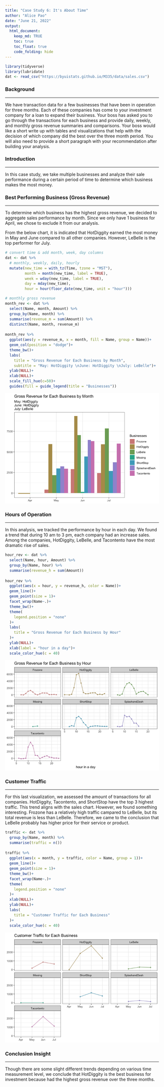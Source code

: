 ```yaml
---
title: "Case Study 6: It's About Time"
author: "Alice Pao"
date: "June 21, 2022"
output: 
  html_document:
    keep_md: TRUE
    toc: true
    toc_float: true
    code_folding: hide
---
```





```r
library(tidyverse)
library(lubridate)
dat <- read_csv("https://byuistats.github.io/M335/data/sales.csv")
```

### Background
***
We have transaction data for a few businesses that have been in operation for three months. Each of these companies has come to your investment company for a loan to expand their business. Your boss has asked you to go through the transactions for each business and provide daily, weekly, and monthly gross revenue summaries and comparisons. Your boss would like a short write up with tables and visualizations that help with the decision of which company did the best over the three month period. You will also need to provide a short paragraph with your recommendation after building your analysis.


### Introduction 
***
In this case study, we take multiple businesses and analyze their sale performance during a certain period of time to determine which business makes the most money. 


### Best Performing Business (Gross Revenue)
***
To determine which business has the highest gross revenue, we decided to aggregate sales performance by month. Since we only have 1 business for April, we chose to exclude it from our analysis. 

From the below chart, it is indicated that HotDiggity earned the most money in May and June compared to all other companies. However, LeBelle is the top performer for July. 


```r
# convert time & add month, week, day columns 
dat <- dat %>% 
  # monthly, weekly, daily, hourly 
  mutate(new_time = with_tz(Time, tzone = "MST"),
         month = month(new_time, label = TRUE),
         week = wday(new_time, label = TRUE), 
         day = mday(new_time),
         hour = hour(floor_date(new_time, unit = "hour")))
```


```r
# monthly gross revenue
month_rev <- dat %>% 
  select(Name, month, Amount) %>% 
  group_by(Name, month) %>% 
  summarise(revenue_m = sum(Amount)) %>% 
  distinct(Name, month, revenue_m) 

month_rev %>% 
  ggplot(aes(y = revenue_m, x = month, fill = Name, group = Name))+
  geom_col(position = "dodge")+
  theme_bw()+
  labs(
    title = "Gross Revenue for Each Business by Month", 
    subtitle = "May: HotDiggity \nJune: HotDiggity \nJuly: LeBelle")+
  ylab(NULL)+
  xlab(NULL)+
  scale_fill_hue(c=50)+
  guides(fill = guide_legend(title = "Businesses"))
```

![](Case-Study-6_files/figure-html/unnamed-chunk-3-1.png)<!-- -->

### Hours of Operation 
***
In this analysis, we tracked the performance by hour in each day. We found a trend that during 10 am to 3 pm, each company had an increase sales. Among the companies, HotDiggity, LeBelle, and Tacontento have the most dramatic rise of sales. 


```r
hour_rev <- dat %>% 
  select(Name, hour, Amount) %>% 
  group_by(Name, hour) %>% 
  summarise(revenue_h = sum(Amount))

hour_rev %>% 
  ggplot(aes(x = hour, y = revenue_h, color = Name))+
  geom_line()+
  geom_point(size = 1)+
  facet_wrap(Name~.)+
  theme_bw()+
  theme(
    legend.position = "none"
  )+
  labs(
    title = "Gross Revenue for Each Business by Hour"
  )+
  ylab(NULL)+
  xlab(label = "hour in a day")+
  scale_color_hue(c = 40)
```

![](Case-Study-6_files/figure-html/unnamed-chunk-4-1.png)<!-- -->

### Customer Traffic  
***
For this last visualization, we assessed the amount of transactions for all companies. HotDiggity, Tacontento, and ShortStop have the top 3 highest traffic. This trend aligns with the sales chart. However, we found something interesting. Frozone has a relatively high traffic campared to LeBelle, but its total revenue is less than LeBelle. Therefore, we came to the conclusion that LeBelle probably has higher price for their service or product. 


```r
traffic <- dat %>% 
  group_by(Name, month) %>% 
  summarise(traffic = n())

traffic %>% 
  ggplot(aes(x = month, y = traffic, color = Name, group = 1))+
  geom_line()+
  geom_point(size = 1)+
  theme_bw()+
  facet_wrap(Name~.)+
  theme(
    legend.position = "none"
  )+
  xlab(NULL)+
  ylab(NULL)+
  labs(
    title = "Customer Traffic for Each Business"
  )+
  scale_color_hue(c = 40)
```

![](Case-Study-6_files/figure-html/unnamed-chunk-5-1.png)<!-- -->

### Conclusion Insight
***
Though there are some slight different trends depending on various time measurement level, we conclude that HotDiggity is the best business for investment because had the highest gross revenue over the three months. 
